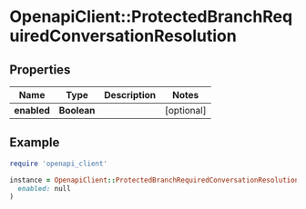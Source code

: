 # OpenapiClient::ProtectedBranchRequiredConversationResolution

## Properties

| Name | Type | Description | Notes |
| ---- | ---- | ----------- | ----- |
| **enabled** | **Boolean** |  | [optional] |

## Example

```ruby
require 'openapi_client'

instance = OpenapiClient::ProtectedBranchRequiredConversationResolution.new(
  enabled: null
)
```

